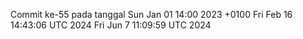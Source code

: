 Commit ke-55 pada tanggal Sun Jan 01 14:00 2023 +0100
Fri Feb 16 14:43:06 UTC 2024
Fri Jun  7 11:09:59 UTC 2024

